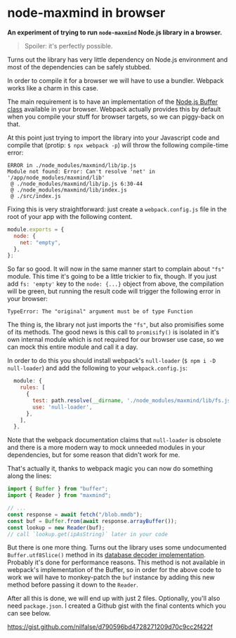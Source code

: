 # node-maxmind in browser

**An experiment of trying to run `node-maxmind` Node.js library in a browser.**

> Spoiler: it's perfectly possible.

Turns out the library has very little dependency on Node.js environment and most of the dependencies can be safely stubbed.

In order to compile it for a browser we will have to use a bundler. Webpack works like a charm in this case.

The main requirement is to have an implementation of the [Node.js Buffer class](https://nodejs.org/api/buffer.html) available in your browser.
Webpack actually provides this by default when you compile your stuff for browser targets, so we can piggy-back on that.

At this point just trying to import the library into your Javascript code and compile that (protip: `$ npx webpack -p`) will throw the following compile-time error:

```
ERROR in ./node_modules/maxmind/lib/ip.js
Module not found: Error: Can't resolve 'net' in '/app/node_modules/maxmind/lib'
 @ ./node_modules/maxmind/lib/ip.js 6:30-44
 @ ./node_modules/maxmind/lib/index.js
 @ ./src/index.js
```

Fixing this is very straightforward: just create a `webpack.config.js` file in the root of your app with the following content.

```js
module.exports = {
  node: {
    net: "empty",
  },
};
```

So far so good. It will now in the same manner start to complain about `"fs"` module. This time it's going to be a little trickier to fix, though. If you just add `fs: 'empty'` key to the `node: {...}` object from above, the compilation will be green, but running the result code will trigger the following error in your browser:

```
TypeError: The "original" argument must be of type Function
```

The thing is, the library not just imports the `"fs"`, but also promisifies some of its methods. The good news is this call to `promisify()` is isolated in it's own internal module which is not required for our browser use case, so we can mock this entire module and call it a day.

In order to do this you should install webpack's `null-loader` (`$ npm i -D null-loader`) and add the following to your `webpack.config.js`:

```js
  module: {
    rules: [
      {
        test: path.resolve(__dirname, './node_modules/maxmind/lib/fs.js'),
        use: 'null-loader',
      },
    ],
  },
```

Note that the webpack documentation claims that `null-loader` is obsolete and there is a more modern way to mock unneeded modules in your dependencies, but for some reason that didn't work for me.

That's actually it, thanks to webpack magic you can now do something along the lines:

```js
import { Buffer } from "buffer";
import { Reader } from "maxmind";

// ...
const response = await fetch("/blob.mmdb");
const buf = Buffer.from(await response.arrayBuffer());
const lookup = new Reader(buf);
// call `lookup.get(ipAsString)` later in your code
```

But there is one more thing. Turns out the library uses some undocumented `Buffer.utf8Slice()` method in its [database decoder implementation](https://github.com/runk/node-maxmind/blob/47e4eb7f/src/decoder.ts#L320-L326). Probably it's done for performance reasons. This method is not available in webpack's implementation of the Buffer, so in order for the above code to work we will have to monkey-patch the `buf` instance by adding this new method before passing it down to the `Reader`.

After all this is done, we will end up with just 2 files. Optionally, you'll also need `package.json`. I created a Github gist with the final contents which you can see below.

https://gist.github.com/nilfalse/d790596bd4728271209d70c9cc2f422f
